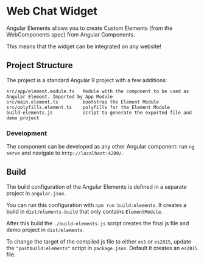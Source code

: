 # Web Chat Widget 

Angular Elements allows you to create Custom Elements (from the WebComponents spec) from Angular Components.

This means that the widget can be integrated on any website!

## Project Structure

The project is a standard Angular 9 project with a few additions:

```
src/app/element.module.ts   Module with the component to be used as Angular Element. Imported by App Module
src/main.element.ts         bootstrap the Element Module
src/polyfills.element.ts    polyfills for the Element Module
build-elements.js           script to generate the exported file and demo project
```

### Development

The component can be developed as any other Angular component: run `ng serve` and navigate to `http://localhost:4200/`.

## Build

The build configuration of the Angular Elements is defined in a separate project in `angular.json`. 

You can run this configuration with `npm run build:elements`. It creates a build in `dist/elements-build` that only contains `ElementModule`. 

After this build the `./build-elements.js` script creates the final js file and
demo project in `dist/elements`.

To change the target of the compiled js file to either `es5` or `es2015`, update the `"postbuild:elements"` script in `package.json`. Default it creates an `es2015` file.

